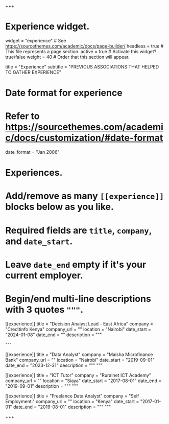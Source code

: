 +++
# Experience widget.
widget = "experience"  # See https://sourcethemes.com/academic/docs/page-builder/
headless = true  # This file represents a page section.
active = true  # Activate this widget? true/false
weight = 40  # Order that this section will appear.

title = "Experience"
subtitle = "PREVIOUS ASSOCIATIONS THAT HELPED TO GATHER EXPERIENCE"

# Date format for experience
#   Refer to https://sourcethemes.com/academic/docs/customization/#date-format
date_format = "Jan 2006"

# Experiences.
#   Add/remove as many `[[experience]]` blocks below as you like.
#   Required fields are `title`, `company`, and `date_start`.
#   Leave `date_end` empty if it's your current employer.
#   Begin/end multi-line descriptions with 3 quotes `"""`.
[[experience]]
  title = "Decision Analyst Lead - East Africa"
  company = "Creditinfo Kenya"
  company_url = ""
  location = "Nairobi"
  date_start = "2024-01-08"
  date_end = ""
  description = """
  
  """

[[experience]]
  title = "Data Analyst"
  company = "Maisha Microfinance Bank"
  company_url = ""
  location = "Nairobi"
  date_start = "2019-09-01"
  date_end = "2023-12-31"
  description = """  """
  
[[experience]]
  title = "ICT Tutor"
  company = "Ruralnet ICT Academy"
  company_url = ""
  location = "Siaya"
  date_start = "2017-08-01"
  date_end = "2019-09-01"
  description = """  """

[[experience]]
  title = "Freelance Data Analyst"
  company = "Self Employment."
  company_url = ""
  location = "Kenya"
  date_start = "2017-01-01"
  date_end = "2019-08-01"
  description = """  """
  
+++
